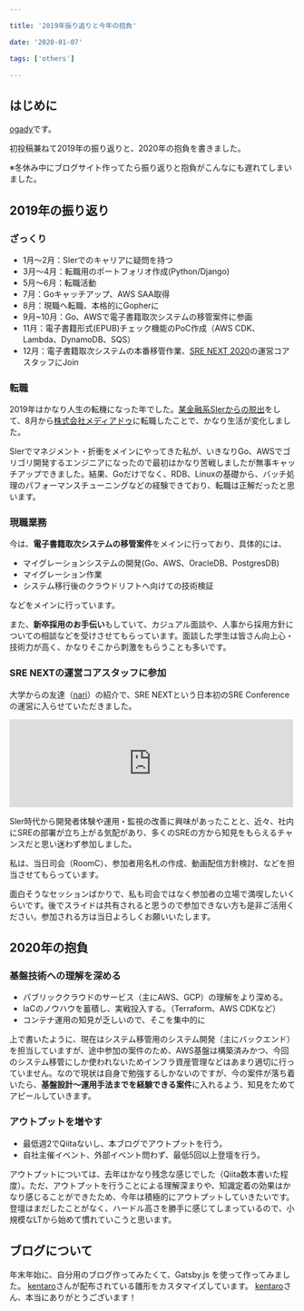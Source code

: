 ```yaml
---

title: '2019年振り返りと今年の抱負'

date: '2020-01-07'

tags: ['others']

---
```


## はじめに

[ogady](https://twitter.com/gadyma)です。

初投稿兼ねて2019年の振り返りと、2020年の抱負を書きました。

※冬休み中にブログサイト作ってたら振り返りと抱負がこんなにも遅れてしまいました。

## 2019年の振り返り

###  ざっくり

- 1月〜2月：SIerでのキャリアに疑問を持つ
- 3月〜4月：転職用のポートフォリオ作成(Python/Django)
- 5月〜6月：転職活動
- 7月：Goキャッチアップ、AWS SAA取得
- 8月：現職へ転職、本格的にGopherに
- 9月~10月：Go、AWSで電子書籍取次システムの移管案件に参画
- 11月：電子書籍形式(EPUB)チェック機能のPoC作成（AWS CDK、Lambda、DynamoDB、SQS）
- 12月：電子書籍取次システムの本番移管作業、[SRE NEXT 2020](https://sre-next.dev/)の運営コアスタッフにJoin

### 転職

2019年はかなり人生の転機になった年でした。[某金融系SIerからの脱出](https://ogady.hatenablog.com/entry/2019/02/13/185717)をして、8月から[株式会社メディアドゥ](https://www.mediado.jp/)に転職したことで、かなり生活が変化しました。

SIerでマネジメント・折衝をメインにやってきた私が、いきなりGo、AWSでゴリゴリ開発するエンジニアになったので最初はかなり苦戦しましたが無事キャッチアップできました。結果、Goだけでなく、RDB、Linuxの基礎から、バッチ処理のパフォーマンスチューニングなどの経験できており、転職は正解だったと思います。

### 現職業務

今は、**電子書籍取次システムの移管案件**をメインに行っており、具体的には、

- マイグレーションシステムの開発(Go、AWS、OracleDB、PostgresDB)
- マイグレーション作業
- システム移行後のクラウドリフトへ向けての技術検証

などをメインに行っています。

また、**新卒採用のお手伝い**もしていて、カジュアル面談や、人事から採用方針についての相談などを受けさせてもらっています。面談した学生は皆さん向上心・技術力が高く、かなりそこから刺激をもらうことも多いです。

### SRE NEXTの運営コアスタッフに参加

大学からの友達（[nari](https://twitter.com/fukubaka0825)）の紹介で、SRE NEXTという日本初のSRE Conferenceの運営に入らせていただきました。

<iframe src="https://hatenablog-parts.com/embed?url=https%3A%2F%2Fsre-next.dev%2F" title="SRE NEXT 2020" class="embed-card embed-webcard" scrolling="no" frameborder="0" style="margin: 10px 0px; padding: 0px; border: 0px; outline: 0px; font-size: 15px; vertical-align: baseline; background: rgb(255, 255, 255); max-width: 500px; color: rgb(77, 77, 77); font-family: TitilliumText22LRegular, &quot;ヒラギノ角ゴ Pro W3&quot;, &quot;Hiragino Kaku Gothic Pro&quot;, メイリオ, Meiryo, &quot;ＭＳ Ｐゴシック&quot;, &quot;MS PGothic&quot;, sans-serif; font-style: normal; font-variant-ligatures: normal; font-variant-caps: normal; font-weight: 400; letter-spacing: normal; orphans: 2; text-align: left; text-indent: 0px; text-transform: none; white-space: normal; widows: 2; word-spacing: 0px; -webkit-text-stroke-width: 0px; text-decoration-style: initial; text-decoration-color: initial; display: block; width: 500px; height: 155px;"></iframe>

Sler時代から開発者体験や運用・監視の改善に興味があったことと、近々、社内にSREの部署が立ち上がる気配があり、多くのSREの方から知見をもらえるチャンスだと思い迷わず参加しました。

私は、当日司会（RoomC）、参加者用名札の作成、動画配信方針検討、などを担当させてもらっています。

面白そうなセッションばかりで、私も司会ではなく参加者の立場で満喫したいくらいです。後でスライドは共有されると思うので参加できない方も是非ご活用ください。参加される方は当日よろしくお願いいたします。

## 2020年の抱負

### 基盤技術への理解を深める

- パブリッククラウドのサービス（主にAWS、GCP）の理解をより深める。
- IaCのノウハウを蓄積し、実戦投入する。（Terraform、AWS CDKなど）
- コンテナ運用の知見が乏しいので、そこを集中的に

上で書いたように、現在はシステム移管用のシステム開発（主にバックエンド）を担当していますが、途中参加の案件のため、AWS基盤は構築済みかつ、今回のシステム移管にしか使われないためインフラ資産管理などはあまり適切に行っていません。なので現状は自身で勉強するしかないのですが、今の案件が落ち着いたら、**基盤設計〜運用手法までを経験できる案件**に入れるよう、知見をためてアピールしていきます。

### アウトプットを増やす

- 最低週2でQiitaないし、本ブログでアウトプットを行う。
- 自社主催イベント、外部イベント問わず、最低5回以上登壇を行う。

アウトプットについては、去年はかなり残念な感じでした（Qiita数本書いた程度）。ただ、アウトプットを行うことによる理解深まりや、知識定着の効果はかなり感じることができたため、今年は積極的にアウトプットしていきたいです。登壇はまだしたことがなく、ハードル高さを勝手に感じてしまっているので、小規模なLTから始めて慣れていこうと思います。

## ブログについて
年末年始に、自分用のブログ作ってみたくて、Gatsby.js を使って作ってみました。
[kentaro](https://twitter.com/_kentaro_m)さんが配布されている雛形をカスタマイズしています。
[kentaro](https://twitter.com/_kentaro_m)さん、本当にありがとうございます！





